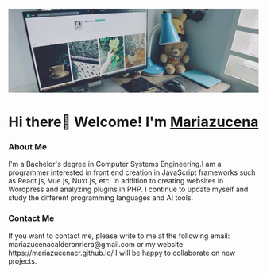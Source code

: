  <p align="center">
        <a href="https://mariazucenacr.github.io/">
            <img src="banner-1.png"/>
        </a>
    </p>
<h1 align="center">Hi there👋 Welcome! I'm <a href="https://mariazucenacr.github.io/">Mariazucena</a></h1>
<h3>About Me</h3>
<p>I'm a Bachelor's degree in Computer Systems Engineering.I am a programmer interested in front end creation in JavaScript frameworks such as React.js, Vue.js, Nuxt.js, etc. In addition to creating websites in Wordpress and analyzing plugins in PHP. I continue to update myself and study the different programming languages ​​and AI tools.</p>

<h3>Contact Me</h3>

<p>If you want to contact me, please write to me at the following email: mariazucenacalderonriera@gmail.com or my website https://mariazucenacr.github.io/ I will be happy to collaborate on new projects.</p>



<!--
**mariazucenacr/mariazucenacr** is a ✨ _special_ ✨ repository because its `README.md` (this file) appears on your GitHub profile.

Here are some ideas to get you started:

- 🔭 I’m currently working on ...
- 🌱 I’m currently learning ...
- 👯 I’m looking to collaborate on ...
- 🤔 I’m looking for help with ...
- 💬 Ask me about ...
- 📫 How to reach me: ...
- 😄 Pronouns: ...
- ⚡ Fun fact: ...
-->
